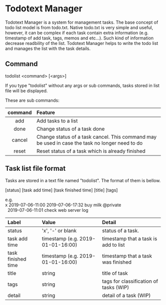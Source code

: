 # Todotext Manager
Todotext Manager is a system for management tasks. The base concept of todo list model is from todo.txt. Native todo.txt is very simple and useful, however, it can be complex if each task contain extra information (e.g. timestamp of add task, tags, memos and etc...). Such kind of information decrease readbility of the list.
Todotext Manager helps to write the todo list and manages the list with the task details. 

## Command
todolist \<command\> [\<args\>]

If you type "todolist" without any args or sub commands, tasks stored in list file will be displayed.

These are sub commands:

| command | Feature |
| :---: | :--- |
| add | Add tasks to a list |
| done | Change status of a task done |
| cancel | Change status of a task cancel. This command may be used in case the task no longer need to do |
| reset | Reset status of a task which is already finished |

## Task list file format
Tasks are stored in a text file named "todolist". The format of them is bellow.

[status] [task add time] [task finished time] [title] [tags]

e.g.  
x 2019-07-06-11:00 2019-07-06-17:32 buy milk @private  
&nbsp;&nbsp;2019-07-06-11:01 check web server log

| Label | Value | Detail |
|:--- |:---|:---|
| status | 'x', '-' or blank | status of a task. |
| task add time | timestamp (e.g. 2019-01-01-16:00) | timestamp that a task is add to list |
| task finished time | timestamp (e.g. 2019-01-01-16:00) | timestamp that a task was finished |
| title | string | title of task |
| tags | string | tags for classification of tasks (WIP) |
| detail | string | detail of a task (WIP) |
